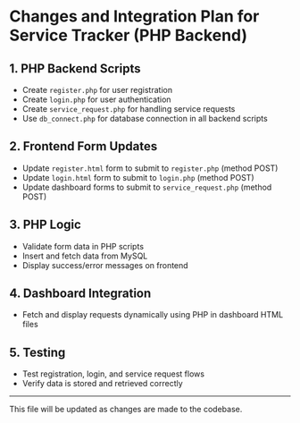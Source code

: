 # Changes and Integration Plan for Service Tracker (PHP Backend)

## 1. PHP Backend Scripts
- Create `register.php` for user registration
- Create `login.php` for user authentication
- Create `service_request.php` for handling service requests
- Use `db_connect.php` for database connection in all backend scripts

## 2. Frontend Form Updates
- Update `register.html` form to submit to `register.php` (method POST)
- Update `login.html` form to submit to `login.php` (method POST)
- Update dashboard forms to submit to `service_request.php` (method POST)

## 3. PHP Logic
- Validate form data in PHP scripts
- Insert and fetch data from MySQL
- Display success/error messages on frontend

## 4. Dashboard Integration
- Fetch and display requests dynamically using PHP in dashboard HTML files

## 5. Testing
- Test registration, login, and service request flows
- Verify data is stored and retrieved correctly

---
This file will be updated as changes are made to the codebase.
